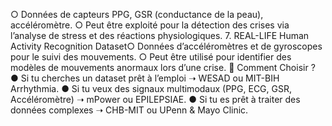 ○ Données de capteurs PPG, GSR (conductance de la peau), accéléromètre.
○ Peut être exploité pour la détection des crises via l’analyse de stress et des
réactions physiologiques.
7. REAL-LIFE Human Activity Recognition Dataset○ Données d’accéléromètres et de gyroscopes pour le suivi des mouvements.
○ Peut être utilisé pour identifier des modèles de mouvements anormaux lors
d’une crise.
📌 Comment Choisir ?
● Si tu cherches un dataset prêt à l’emploi ➝ WESAD ou MIT-BIH Arrhythmia.
● Si tu veux des signaux multimodaux (PPG, ECG, GSR, Accéléromètre) ➝
mPower ou EPILEPSIAE.
● Si tu es prêt à traiter des données complexes ➝ CHB-MIT ou UPenn & Mayo
Clinic.